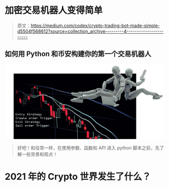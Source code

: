 # 加密交易机器人变得简单

> 原文：<https://medium.com/codex/crypto-trading-bot-made-simple-d5504f568612?source=collection_archive---------4----------------------->

## 如何用 Python 和币安构建你的第一个交易机器人

![](img/013501ab6188ebd0c24c32ec9b018a65.png)

> 好吧！和往常一样，在使用参数、函数和 API 进入 python 脚本之前，先了解一些背景和观点！

# 2021 年的 Crypto 世界发生了什么？